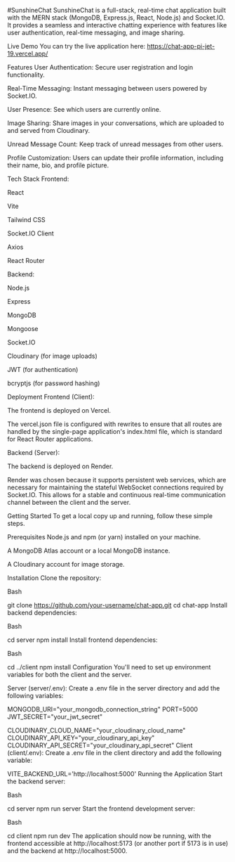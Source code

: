 #SunshineChat
SunshineChat is a full-stack, real-time chat application built with the MERN stack (MongoDB, Express.js, React, Node.js) and Socket.IO. It provides a seamless and interactive chatting experience with features like user authentication, real-time messaging, and image sharing.

Live Demo
You can try the live application here: https://chat-app-pi-jet-19.vercel.app/

Features
User Authentication: Secure user registration and login functionality.

Real-Time Messaging: Instant messaging between users powered by Socket.IO.

User Presence: See which users are currently online.

Image Sharing: Share images in your conversations, which are uploaded to and served from Cloudinary.

Unread Message Count: Keep track of unread messages from other users.

Profile Customization: Users can update their profile information, including their name, bio, and profile picture.

Tech Stack
Frontend:

React

Vite

Tailwind CSS

Socket.IO Client

Axios

React Router

Backend:

Node.js

Express

MongoDB

Mongoose

Socket.IO

Cloudinary (for image uploads)

JWT (for authentication)

bcryptjs (for password hashing)

Deployment
Frontend (Client):

The frontend is deployed on Vercel.

The vercel.json file is configured with rewrites to ensure that all routes are handled by the single-page application's index.html file, which is standard for React Router applications.

Backend (Server):

The backend is deployed on Render.

Render was chosen because it supports persistent web services, which are necessary for maintaining the stateful WebSocket connections required by Socket.IO. This allows for a stable and continuous real-time communication channel between the client and the server.

Getting Started
To get a local copy up and running, follow these simple steps.

Prerequisites
Node.js and npm (or yarn) installed on your machine.

A MongoDB Atlas account or a local MongoDB instance.

A Cloudinary account for image storage.

Installation
Clone the repository:

Bash

git clone https://github.com/your-username/chat-app.git
cd chat-app
Install backend dependencies:

Bash

cd server
npm install
Install frontend dependencies:

Bash

cd ../client
npm install
Configuration
You'll need to set up environment variables for both the client and the server.

Server (server/.env):
Create a .env file in the server directory and add the following variables:

MONGODB_URI="your_mongodb_connection_string"
PORT=5000
JWT_SECRET="your_jwt_secret"

CLOUDINARY_CLOUD_NAME="your_cloudinary_cloud_name"
CLOUDINARY_API_KEY="your_cloudinary_api_key"
CLOUDINARY_API_SECRET="your_cloudinary_api_secret"
Client (client/.env):
Create a .env file in the client directory and add the following variable:

VITE_BACKEND_URL='http://localhost:5000'
Running the Application
Start the backend server:

Bash

cd server
npm run server
Start the frontend development server:

Bash

cd client
npm run dev
The application should now be running, with the frontend accessible at http://localhost:5173 (or another port if 5173 is in use) and the backend at http://localhost:5000.
